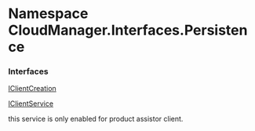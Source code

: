 #  Namespace CloudManager.Interfaces.Persistence

### Interfaces

 [IClientCreation](CloudManager.Interfaces.Persistence.IClientCreation.md)

 [IClientService](CloudManager.Interfaces.Persistence.IClientService.md)

this service is only enabled for product assistor client.

